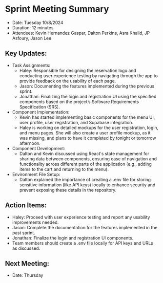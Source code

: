 # Sprint Meeting Summary
- Date: Tuesday 10/8/2024
- Duration: 12 minutes
- Attendees: Kevin Hernandez Gaspar, Dalton Perkins, Asra Khalid, JP Asfoury, Jason Lee

## Key Updates:
  - Task Assignments:
    - Haley: Responsible for designing the reservation logo and conducting user experience testing by navigating through the app to provide feedback on the usability of each page.
    - Jason: Documenting the features implemented during the previous sprint.
    - Jonathan: Finalizing the login and registration UI using the specified components based on the project’s Software Requirements Specification (SRS).
  - Component Implementation:
    - Kevin has started implementing basic components for the menu UI, user profile, user registration, and Supabase integration.
    - Haley is working on detailed mockups for the user registration, login, and menu pages. She will also create a user profile mockup, as it was missing, and plans to have it completed by tonight or tomorrow afternoon.
  - Component Development:
    - Dalton and Kevin discussed using React's state management for sharing data between components, ensuring ease of navigation and functionality across different parts of the application (e.g., adding items to the cart and returning to the menu).
  - Environment File Setup:
    - Dalton explained the importance of creating a .env file for storing sensitive information (like API keys) locally to enhance security and prevent exposing these details in the repository.
 ## Action Items:
  - Haley: Proceed with user experience testing and report any usability improvements needed.
  - Jason: Complete the documentation for the features implemented in the past sprint.
  - Jonathan: Finalize the login and registration UI components.
  - Team members should create a .env file locally for API keys and URLs as discussed.
 ## Next Meeting:
  - Date: Thursday
